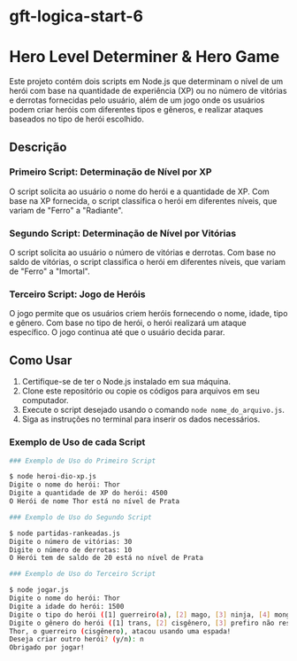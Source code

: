 # gft-logica-start-6

# Hero Level Determiner & Hero Game

Este projeto contém dois scripts em Node.js que determinam o nível de um herói com base na quantidade de experiência (XP) ou no número de vitórias e derrotas fornecidas pelo usuário, além de um jogo onde os usuários podem criar heróis com diferentes tipos e gêneros, e realizar ataques baseados no tipo de herói escolhido.

## Descrição

### Primeiro Script: Determinação de Nível por XP

O script solicita ao usuário o nome do herói e a quantidade de XP. Com base na XP fornecida, o script classifica o herói em diferentes níveis, que variam de "Ferro" a "Radiante".

### Segundo Script: Determinação de Nível por Vitórias

O script solicita ao usuário o número de vitórias e derrotas. Com base no saldo de vitórias, o script classifica o herói em diferentes níveis, que variam de "Ferro" a "Imortal".

### Terceiro Script: Jogo de Heróis

O jogo permite que os usuários criem heróis fornecendo o nome, idade, tipo e gênero. Com base no tipo de herói, o herói realizará um ataque específico. O jogo continua até que o usuário decida parar.

## Como Usar

1. Certifique-se de ter o Node.js instalado em sua máquina.
2. Clone este repositório ou copie os códigos para arquivos em seu computador.
3. Execute o script desejado usando o comando `node nome_do_arquivo.js`.
4. Siga as instruções no terminal para inserir os dados necessários.

### Exemplo de Uso de cada Script

```bash
### Exemplo de Uso do Primeiro Script

$ node heroi-dio-xp.js
Digite o nome do herói: Thor
Digite a quantidade de XP do herói: 4500
O Herói de nome Thor está no nível de Prata

### Exemplo de Uso do Segundo Script

$ node partidas-rankeadas.js
Digite o número de vitórias: 30
Digite o número de derrotas: 10
O Herói tem de saldo de 20 está no nível de Prata

### Exemplo de Uso do Terceiro Script

$ node jogar.js
Digite o nome do herói: Thor
Digite a idade do herói: 1500
Digite o tipo do herói ([1] guerreiro(a), [2] mago, [3] ninja, [4] monge): 1
Digite o gênero do herói ([1] trans, [2] cisgênero, [3] prefiro não responder): 2
Thor, o guerreiro (cisgênero), atacou usando uma espada!
Deseja criar outro herói? (y/n): n
Obrigado por jogar!

